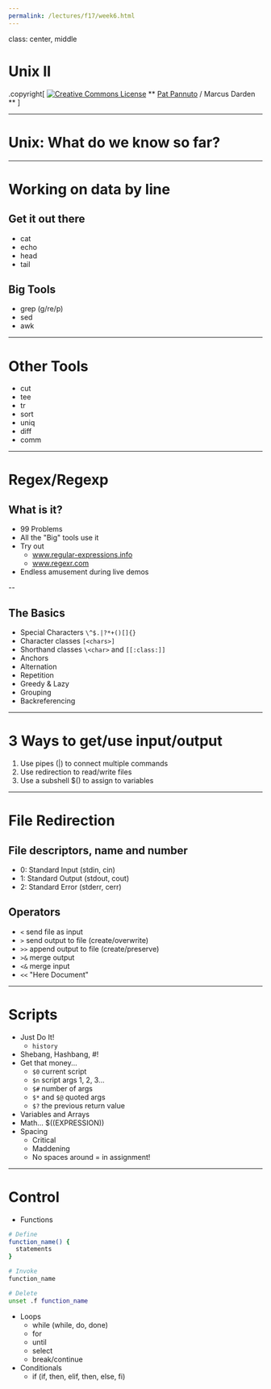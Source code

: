 ```yaml
---
permalink: /lectures/f17/week6.html
---
```


class: center, middle

# Unix II

.copyright[
<a rel="license" href="http://creativecommons.org/licenses/by/4.0/"><img alt="Creative Commons License" style="border-width:0" src="https://i.creativecommons.org/l/by/4.0/88x31.png" /></a>
** [Pat Pannuto](http://patpannuto.com) / Marcus Darden **
]

---

# Unix: What do we know so far?

---

# Working on data by line

## Get it out there

  - cat
  - echo
  - head
  - tail

## Big Tools

  - grep (g/re/p)
  - sed
  - awk

---

# Other Tools

  - cut
  - tee
  - tr
  - sort
  - uniq
  - diff
  - comm

---

# Regex/Regexp

## What is it?

  - 99 Problems
  - All the "Big" tools use it
  - Try out
    - www.regular-expressions.info
    - www.regexr.com
  - Endless amusement during live demos

--

## The Basics

  - Special Characters `\^$.|?*+()[]{}`
  - Character classes `[<chars>]`
  - Shorthand classes `\<char>` and `[[:class:]]`
  - Anchors
  - Alternation
  - Repetition
  - Greedy & Lazy
  - Grouping
  - Backreferencing

---

# 3 Ways to get/use input/output

  1. Use pipes (|) to connect multiple commands
  2. Use redirection to read/write files
  3. Use a subshell $() to assign to variables

---

# File Redirection

## File descriptors, name and number

  - 0: Standard Input (stdin, cin)
  - 1: Standard Output (stdout, cout)
  - 2: Standard Error (stderr, cerr)

## Operators

  - `<` send file as input
  - `>` send output to file (create/overwrite)
  - `>>` append output to file (create/preserve)
  - `>&` merge output
  - `<&` merge input
  - `<<` "Here Document"

---

# Scripts

  - Just Do It!
    - `history`
  - Shebang, Hashbang, #!
  - Get that money...
    - `$0` current script
    - `$n` script args 1, 2, 3...
    - `$#` number of args
    - `$*` and `$@` quoted args
    - `$?` the previous return value
  - Variables and Arrays
  - Math... $((EXPRESSION))
  - Spacing
    - Critical
    - Maddening
    - No spaces around = in assignment!

---

# Control

  - Functions

```bash
# Define
function_name() {
  statements
}

# Invoke
function_name

# Delete
unset .f function_name
```

  - Loops
    - while (while, do, done)
    - for
    - until
    - select
    - break/continue
  - Conditionals
    - if (if, then, elif, then, else, fi)
